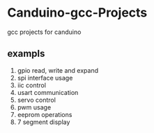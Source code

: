 # Canduino-gcc-Projects
gcc projects for canduino

## exampls

1. gpio read, write and expand
2. spi interface usage
3. iic control
4. usart communication
5. servo control
6. pwm usage
7. eeprom operations
8. 7 segment display
